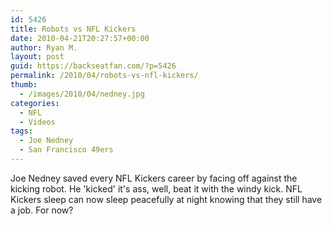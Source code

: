 ```yaml
---
id: 5426
title: Robots vs NFL Kickers
date: 2010-04-21T20:27:57+00:00
author: Ryan M.
layout: post
guid: https://backseatfan.com/?p=5426
permalink: /2010/04/robots-vs-nfl-kickers/
thumb:
  - /images/2010/04/nedney.jpg
categories:
  - NFL
  - Videos
tags:
  - Joe Nedney
  - San Francisco 49ers
---
```


<div class="entry">
  <p>
  </p>

  <p>
    Joe Nedney saved every NFL Kickers career by facing off against the kicking robot. He 'kicked' it's ass, well, beat it with the windy kick. NFL Kickers sleep can now sleep peacefully at night knowing that they still have a job. For now?
  </p>
</div>
